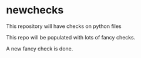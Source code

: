 # newchecks
This repository will have checks on python files

This repo will be populated with lots of fancy checks.

A new fancy check is done.
